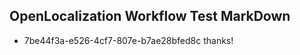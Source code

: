 ## OpenLocalization Workflow Test MarkDown
* 7be44f3a-e526-4cf7-807e-b7ae28bfed8c 
thanks!<!--HONumber=Mar16_HO2-->
